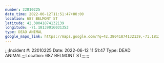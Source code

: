 ```yaml
---
number: 22010225
date_time: 2022-06-12T11:51:47+00:00
location: 687 BELMONT ST
latitude: 42.38041874132139
longitude: -71.18139016031353
type: DEAD ANIMAL
google_maps_link: https://maps.google.com/?q=42.38041874132139,-71.18139016031353
---
```


;;;Incident #: 22010225  Date: 2022-06-12 11:51:47   Type: DEAD ANIMAL;;;Location: 687 BELMONT ST;;;;;;
